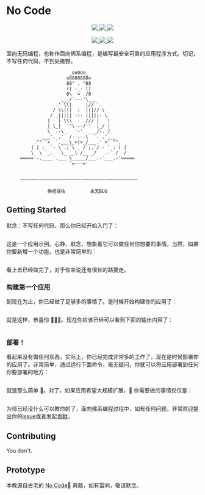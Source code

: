 # No Code

<p align="center">
  <a href="https://github.com/yesvods/nocode/issues">
    <img src="https://img.shields.io/badge/license-WTF-brightgreen.svg">
  </a>
  <a href="https://github.com/yesvods/nocode/issues">
    <img src="https://img.shields.io/badge/%E2%9C%8D%EF%B8%8F-No%20Code-green.svg?style=flat-square">
  </a>
  <a href="https://github.com/yesvods/nocode/issues">
    <img src="https://img.shields.io/badge/rating-%E2%98%85%E2%98%85%E2%98%85%E2%98%85%E2%98%85-green.svg?style=flat-square">
  </a>
  
</p>

<p align="center">
  <a href="https://github.com/yesvods/nocode/issues">
    <img src="https://img.shields.io/badge/build-passing-green.svg?style=for-the-badge">
  </a>
  <a href="https://github.com/yesvods/nocode/issues">
    <img src="https://img.shields.io/badge/coverage-100%25-green.svg?style=for-the-badge">
  </a>
  <a href="https://github.com/yesvods/nocode/issues">
    <img src="https://img.shields.io/badge/docs-passing-green.svg?style=for-the-badge">
  </a>
</p>

面向无码编程，也称作面向佛系编程，是编写最安全可靠的应用程序方式。切记，不写任何代码，不到处撒野。

```
                       _oo0oo_
                      o8888888o
                      88" . "88
                      (| -_- |)
                      0\  =  /0
                    ___/`---'\___
                  .' \\|     |// '.
                 / \\|||  :  |||// \
                / _||||| -:- |||||- \
               |   | \\\  -  /// |   |
               | \_|  ''\---/''  |_/ |
               \  .-\__  '-'  ___/-. /
             ___'. .'  /--.--\  `. .'___
          ."" '<  `.___\_<|>_/___.' >' "".
         | | :  `- \`.;`\ _ /`;.`/ - ` : | |
         \  \ `_.   \_ __\ /__ _/   .-` /  /
     =====`-.____`.___ \_____/___.-`___.-'=====
                       `=---='


     ~~~~~~~~~~~~~~~~~~~~~~~~~~~~~~~~~~~~~~~~~~~

               佛祖保佑         永无BUG
```

## Getting Started

默念：不写任何代码，那么你已经开始入门了：

```

```

这是一个应用示例。心静、默念，想象着它可以做任何你想要的事情。当然，如果你要新增一个功能，也是非常简单的：

```

```

看上去已经做完了，对于你来说还有很长的路要走。

### 构建第一个应用

到现在为止，你已经做了足够多的事情了。是时候开始构建你的应用了：

```

```

就是这样，恭喜你 🎉🎉🎉。现在你应该已经可以看到下面的输出内容了：

```

```

### 部署！

看起来没有做任何东西，实际上，你已经完成非常多的工作了，现在是时候部署你的应用了。非常简单，通过运行下面命令，毫无疑问，你就可以将应用部署到任何你要部署的地方：

```

```

就是那么简单 👏。对了，如果应用希望大规模扩展， 你需要做的事情仅仅是：

```

```

为师已经没什么可以教你的了，面向佛系编程过程中，如有任何问题，非常欢迎提出你的[issue](https://github.com/yesvods/nocode/issues)或者发起[贡献](LICENSE)。

## Contributing

You don't.

## Prototype

本教源自古老的 [No Code](https://github.com/kelseyhightower/nocode) 典籍，如有雷同，敬请默念。
